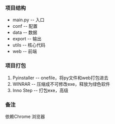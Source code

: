### 项目结构
- main.py -- 入口
- conf -- 配置
- data -- 数据
- export -- 输出
- utils -- 核心代码
- web -- 前端

### 项目打包
1. Pyinstaller -- onefile，将py文件和web打包进去
2. WINRAR -- 压缩成不可修改exe，释放为绿色软件
3. Inno Step -- 打包exe，高级

### 备注
依赖Chrome 浏览器